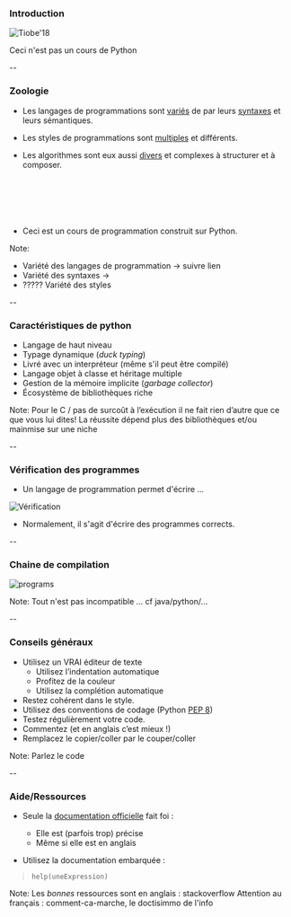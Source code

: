 ### Introduction

![Tiobe'18](prog/images/tiobe2018.png) <!-- .element: class="stretch" style="max-width: 70%;" -->

Ceci n'est pas un cours de Python <!-- .element: class="strong" -->


--

### Zoologie

- Les langages de programmations sont
  [variés](https://en.wikipedia.org/wiki/List_of_programming_languages)
  de par leurs
  [syntaxes](https://rosettacode.org/wiki/Sorting_algorithms/Quicksort)
  et leurs sémantiques.

- Les styles de programmations sont
  [multiples](https://en.wikipedia.org/wiki/Programming_paradigm) et
  différents.

- Les algorithmes sont eux aussi
[divers](https://rosettacode.org/wiki/Category:Programming_Tasks) et
complexes à structurer et à composer.

<hr style="visibility:hidden; margin:50px"/>

- Ceci est un cours de programmation construit sur Python.


Note:
- Variété des langages de programmation -> suivre lien
- Variété des syntaxes ->
- ????? Variété des styles

--

### Caractéristiques de python

- Langage de haut niveau
- Typage dynamique  (*duck typing*)
- Livré avec un interpréteur (même s'il peut être compilé)
- Langage objet à classe et héritage multiple
- Gestion de la mémoire implicite (*garbage collector*)
- Écosystème de bibliothèques riche

Note:
Pour le C / pas de surcoût à l’exécution
il ne fait rien d’autre que ce que vous lui dites!
La réussite dépend plus des bibliothèques et/ou mainmise sur une niche

--

### Vérification des programmes

- Un langage de programmation permet d'écrire ...

![Vérification](prog/images/verification.svg) <!-- .element: class="stretch" style="max-width: 70%;" -->

- Normalement, il s'agit d'écrire des programmes corrects.

--

### Chaine de compilation

![programs](prog/images/execution.svg) <!-- .element: class="stretch" style="max-width: 40%;" -->

Note:
Tout n'est pas incompatible ... cf java/python/...

--

### Conseils généraux

- Utilisez un VRAI éditeur de texte
  - Utilisez l’indentation automatique
  - Profitez de la couleur
  - Utilisez la complétion automatique
- Restez cohérent dans le style.
- Utilisez des conventions de codage (<span class="label">Python</span> [PEP 8](https://www.python.org/dev/peps/pep-0008))
- Testez régulièrement votre code.
- Commentez (et en anglais c’est mieux !)
- Remplacez le copier/coller par le couper/coller

Note:
Parlez le code


--

### Aide/Ressources

- Seule la [documentation officielle] fait foi :
  - Elle est (parfois trop) précise
  - Même si elle est en anglais

- Utilisez la documentation embarquée :

> `help(uneExpression)`

[Documentation officielle]: https://docs.python.org/3/reference/

Note:
Les *bonnes* ressources sont en anglais : stackoverflow
Attention au français : comment-ca-marche, le doctisimmo de l'info

